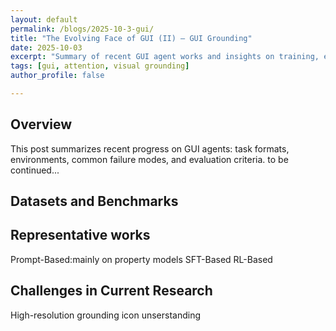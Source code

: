```yaml
---
layout: default
permalink: /blogs/2025-10-3-gui/
title: "The Evolving Face of GUI (II) – GUI Grounding"
date: 2025-10-03
excerpt: "Summary of recent GUI agent works and insights on training, evaluation, and design patterns"
tags: [gui, attention, visual grounding]
author_profile: false

---
```


<div class="blog-post" markdown="1">

## Overview

This post summarizes recent progress on GUI agents: task formats, environments, common failure modes, and evaluation criteria.
to be continued...

## Datasets and Benchmarks

## Representative works

Prompt-Based:mainly on property models
SFT-Based
RL-Based
<!-- ## Problem Setup
- What is a GUI agent? Typical inputs (screens, DOM, OCR) and outputs (actions, coordinates, key sequences).
- Benchmarks and tasks: form filling, navigation, multi-step workflows.

## Recent Works (Brief)
- Agent architectures: planning + acting, reflection, tool-use, multi-agent collaboration.
- Perception: OCR, layout understanding, vision-language grounding.
- Action spaces: pixel vs. DOM vs. programmatic APIs.

## Design Tips
- Use hierarchical policies (high-level planner + low-level controller).
- Add self-check and rollback strategies.
- Maintain action history and error classifiers. -->

<!-- ## Takeaways
- GUI agents benefit from structured state (DOM/layout) and reliable action abstractions.
- Robustness needs explicit handling of UI variability and error recovery. -->

## Challenges in Current Research
High-resolution grounding
icon unserstanding

</div>
